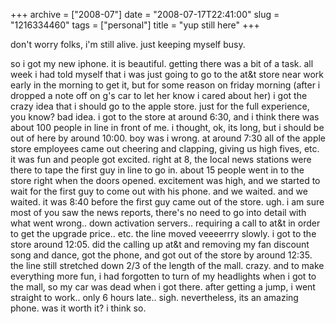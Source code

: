 +++
archive = ["2008-07"]
date = "2008-07-17T22:41:00"
slug = "1216334460"
tags = ["personal"]
title = "yup still here"
+++

don't worry folks, i'm still alive. just keeping myself busy.

so i got my new iphone. it is beautiful. getting there was a bit of
a task. all week i had told myself that i was just going to go to the at&t
store near work early in the morning to get it, but for some reason on
friday morning (after i dropped a note off on g's car to let her know
i cared about her) i got the crazy idea that i should go to the apple
store. just for the full experience, you know? bad idea. i got to the
store at around 6:30, and i think there was about 100 people in line in
front of me. i thought, ok, its long, but i should be out of here by
around 10:00. boy was i wrong. at around 7:30 all of the apple store
employees came out cheering and clapping, giving us high fives, etc. it
was fun and people got excited. right at 8, the local news stations were
there to tape the first guy in line to go in. about 15 people went in to
the store right when the doors opened. excitement was high, and we started
to wait for the first guy to come out with his phone. and we waited. and
we waited. it was 8:40 before the first guy came out of the store. ugh.
i am sure most of you saw the news reports, there's no need to go into
detail with what went wrong.. down activation servers.. requiring a call
to at&t in order to get the upgrade price.. etc. the line moved veeeerrry
slowly. i got to the store around 12:05. did the calling up at&t and
removing my fan discount song and dance, got the phone, and got out of the
store by around 12:35. the line still stretched down 2/3 of the length of
the mall. crazy. and to make everything more fun, i had forgotten to turn
of my headlights when i got to the mall, so my car was dead when i got
there. after getting a jump, i went straight to work.. only 6 hours late..
sigh. nevertheless, its an amazing phone. was it worth it? i think so.

